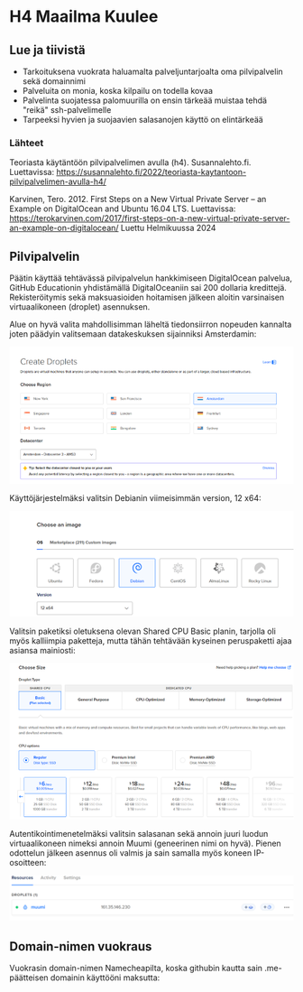 # H4 Maailma Kuulee

## Lue ja tiivistä

*  Tarkoituksena vuokrata haluamalta palveljuntarjoalta oma pilvipalvelin sekä domainnimi
*  Palveluita on monia, koska kilpailu on todella kovaa
*  Palvelinta suojatessa palomuurilla on ensin tärkeää muistaa tehdä "reikä" ssh-palvelimelle
*  Tarpeeksi hyvien ja suojaavien salasanojen käyttö on elintärkeää

### Lähteet 

Teoriasta käytäntöön pilvipalvelimen avulla (h4). Susannalehto.fi.  Luettavissa: https://susannalehto.fi/2022/teoriasta-kaytantoon-pilvipalvelimen-avulla-h4/ 

Karvinen, Tero. 2012. First Steps on a New Virtual Private Server – an Example on DigitalOcean and Ubuntu 16.04 LTS. Luettavissa: https://terokarvinen.com/2017/first-steps-on-a-new-virtual-private-server-an-example-on-digitalocean/ Luettu Helmikuussa 2024


## Pilvipalvelin

Päätin käyttää tehtävässä pilvipalvelun hankkimiseen DigitalOcean palvelua, GitHub Educationin yhdistämällä DigitalOceaniin sai 200 dollaria kredittejä. Rekisteröitymis sekä maksuasioiden hoitamisen jälkeen aloitin varsinaisen virtuaalikoneen (droplet) asennuksen. 

Alue on hyvä valita mahdollisimman läheltä tiedonsiirron nopeuden kannalta joten päädyin valitsemaan datakeskuksen sijainniksi Amsterdamin:

![Add file: Upload](datakeskus.png)

Käyttöjärjestelmäksi valitsin Debianin viimeisimmän version, 12 x64: 

![Add file: Upload](debian.png)

Valitsin paketiksi oletuksena olevan Shared CPU Basic planin, tarjolla oli myös kalliimpia paketteja, mutta tähän tehtävään kyseinen peruspaketti ajaa asiansa mainiosti: 

![Add file: Upload](paketti.png)

Autentikointimenetelmäksi valitsin salasanan sekä annoin juuri luodun virtuaalikoneen nimeksi annoin Muumi (geneerinen nimi on hyvä). Pienen odottelun jälkeen asennus oli valmis ja sain samalla myös koneen IP-osoitteen:

![Add file: Upload](IP.png)

## Domain-nimen vuokraus

Vuokrasin domain-nimen Namecheapilta, koska githubin kautta sain .me-päätteisen domainin käyttööni maksutta:








 
